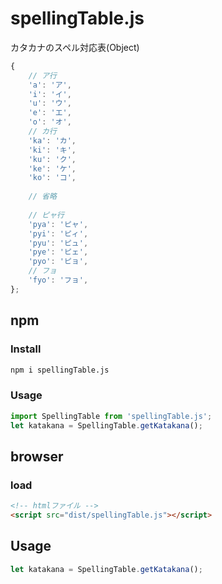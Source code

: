 # spellingTable.js
カタカナのスペル対応表(Object)

```js
{
    // ア行
    'a': 'ア',
    'i': 'イ',
    'u': 'ウ',
    'e': 'エ',
    'o': 'オ',
    // カ行
    'ka': 'カ',
    'ki': 'キ',
    'ku': 'ク',
    'ke': 'ケ',
    'ko': 'コ',
    
    // 省略
    
    // ピャ行
    'pya': 'ピャ',
    'pyi': 'ピィ',
    'pyu': 'ピュ',
    'pye': 'ピェ',
    'pyo': 'ピョ',
    // フョ
    'fyo': 'フョ',
};
```

## npm
### Install
```sh
npm i spellingTable.js
```
### Usage
```js
import SpellingTable from 'spellingTable.js';
let katakana = SpellingTable.getKatakana();
```

## browser
### load
```html
<!-- htmlファイル -->
<script src="dist/spellingTable.js"></script>
```

## Usage
```js
let katakana = SpellingTable.getKatakana();
```
